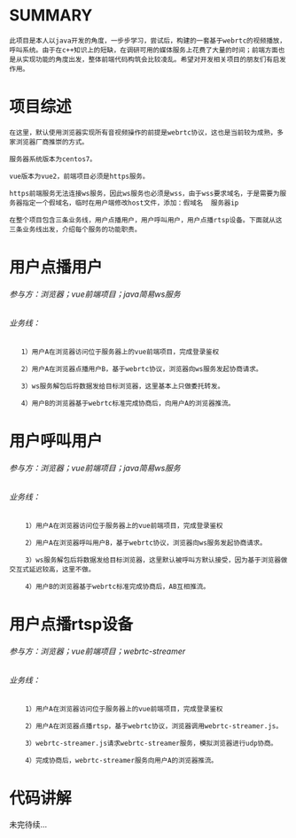 # SUMMARY
    此项目是本人以java开发的角度，一步步学习，尝试后，构建的一套基于webrtc的视频播放，呼叫系统。由于在c++知识上的短缺，在调研可用的媒体服务上花费了大量的时间；前端方面也是从实现功能的角度出发，整体前端代码构筑会比较凌乱。希望对开发相关项目的朋友们有启发作用。

# 项目综述
    在这里，默认使用浏览器实现所有音视频操作的前提是webrtc协议，这也是当前较为成熟，多家浏览器厂商推崇的方式。

    服务器系统版本为centos7。

    vue版本为vue2，前端项目必须是https服务。

    https前端服务无法连接ws服务，因此ws服务也必须是wss，由于wss要求域名，于是需要为服务器指定一个假域名，临时在用户端修改host文件，添加：假域名  服务器ip

    在整个项目包含三条业务线，用户点播用户，用户呼叫用户，用户点播rtsp设备。下面就从这三条业务线出发，介绍每个服务的功能职责。

# 用户点播用户
   ###### 参与方：浏览器；vue前端项目；java简易ws服务
   ###### 业务线：
       1）用户A在浏览器访问位于服务器上的vue前端项目，完成登录鉴权

       2）用户A在浏览器点播用户B，基于webrtc协议，浏览器向ws服务发起协商请求。

       3）ws服务解包后将数据发给目标浏览器，这里基本上只做委托转发。

       4）用户B的浏览器基于webrtc标准完成协商后，向用户A的浏览器推流。

# 用户呼叫用户
   ###### 参与方：浏览器；vue前端项目；java简易ws服务
   ###### 业务线：
        1）用户A在浏览器访问位于服务器上的vue前端项目，完成登录鉴权

        2）用户A在浏览器呼叫用户B，基于webrtc协议，浏览器向ws服务发起协商请求。

        3）ws服务解包后将数据发给目标浏览器，这里默认被呼叫方默认接受，因为基于浏览器做交互式延迟较高，这里不做。

        4）用户B的浏览器基于webrtc标准完成协商后，AB互相推流。

# 用户点播rtsp设备
   ###### 参与方：浏览器；vue前端项目；webrtc-streamer
   ###### 业务线：
        1）用户A在浏览器访问位于服务器上的vue前端项目，完成登录鉴权

        2）用户A在浏览器点播rtsp，基于webrtc协议，浏览器调用webrtc-streamer.js。

        3）webrtc-streamer.js请求webrtc-streamer服务，模拟浏览器进行udp协商。

        4）完成协商后，webrtc-streamer服务向用户A的浏览器推流。

# 代码讲解
未完待续...

